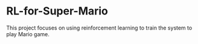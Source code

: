 # RL-for-Super-Mario
This project focuses on using reinforcement learning to train the system to play Mario game.
